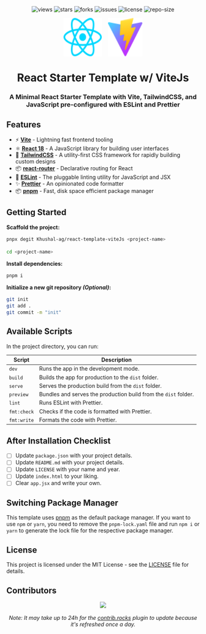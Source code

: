<div align=center>

![views] ![stars] ![forks] ![issues] ![license] ![repo-size]

<div style="display: flex; justify-content: center; align-items:center; gap: 1rem;">
<img src="public/react.svg" style="width: 100px; height: 100px;">
<img src="public/vite.svg" style="width: 90px; height: 100px;">
</div>

# React Starter Template w/ ViteJs

### A Minimal React Starter Template with Vite, TailwindCSS, and JavaScript pre-configured with ESLint and Prettier

</div>

## Features

- ⚡ **[Vite](https://vitejs.dev/)** - Lightning fast frontend tooling
- ⚛️ **[React 18](https://reactjs.org/)** - A JavaScript library for building user interfaces
- 🎨 **[TailwindCSS](https://tailwindcss.com/)** - A utility-first CSS framework for rapidly building custom designs
- 📦 **[react-router](https://reactrouter.com/)** - Declarative routing for React
- 📝 **[ESLint](https://eslint.org/)** - The pluggable linting utility for JavaScript and JSX
- ✨ **[Prettier](https://prettier.io/)** - An opinionated code formatter
- 📦 **[pnpm](https://pnpm.io/)** - Fast, disk space efficient package manager

## Getting Started

**Scaffold the project:**

```bash
pnpx degit Khushal-ag/react-template-viteJs <project-name>

cd <project-name>
```

**Install dependencies:**

```bash
pnpm i
```

**Initialize a new git repository _(Optional)_:**

```bash
git init
git add .
git commit -m "init"
```

## Available Scripts

In the project directory, you can run:

| **Script**  | **Description**                                                 |
| ----------- | --------------------------------------------------------------- |
| `dev`       | Runs the app in the development mode.                           |
| `build`     | Builds the app for production to the `dist` folder.             |
| `serve`     | Serves the production build from the `dist` folder.             |
| `preview`   | Bundles and serves the production build from the `dist` folder. |
| `lint`      | Runs ESLint with Prettier.                                      |
| `fmt:check` | Checks if the code is formatted with Prettier.                  |
| `fmt:write` | Formats the code with Prettier.                                 |

## After Installation Checklist

- [ ] Update `package.json` with your project details.
- [ ] Update `README.md` with your project details.
- [ ] Update `LICENSE` with your name and year.
- [ ] Update `index.html` to your liking.
- [ ] Clear `app.jsx` and write your own.

## Switching Package Manager

This template uses [pnpm](https://pnpm.io/) as the default package manager. If you want to use `npm` or `yarn`, you need to remove the `pnpm-lock.yaml` file and run `npm i` or `yarn` to generate the lock file for the respective package manager.

## License

This project is licensed under the MIT License - see the [LICENSE](LICENSE) file for details.

## Contributors

<div align=center>

[![][contributors]][contributors-graph]

_Note: It may take up to 24h for the [contrib.rocks][contrib-rocks] plugin to update because it's refreshed once a day._

</div>

<!----------------------------------{ Labels }--------------------------------->
[views]: https://komarev.com/ghpvc/?username=react-template-viteJs&label=view%20counter&color=red&style=flat
[repo-size]: https://img.shields.io/github/repo-size/Khushal-ag/react-template-viteJs
[issues]: https://img.shields.io/github/issues-raw/Khushal-ag/react-template-viteJs
[license]: https://img.shields.io/github/license/Khushal-ag/react-template-viteJs
[forks]: https://img.shields.io/github/forks/Khushal-ag/react-template-viteJs?style=flat
[stars]: https://img.shields.io/github/stars/Khushal-ag/react-template-viteJs
[contributors]: https://contrib.rocks/image?repo=Khushal-ag/react-template-viteJs&max=500
[contributors-graph]: https://github.com/Khushal-ag/react-template-viteJs/graphs/contributors
[contrib-rocks]: https://contrib.rocks/preview?repo=Khushal-ag%2Freact-template-viteJs
